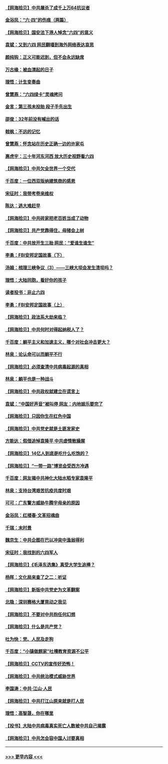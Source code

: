 #### [【网海拾贝】中共屠杀了成千上万64抗议者](../pages/nsc993/n13002713.md?t=06070402) 
#### [金浴凤：“六·四”的伤痕（两篇）](../pages/nsc993/n13001719.md?t=06070402) 
#### [【网海拾贝】国安法下港人悼念“六四”的意义](../pages/nsc993/n13001039.md?t=06070402) 
#### [袁斌：又到六四 网民翻墙到海外网络表达哀思](../pages/nsc993/n13000995.md?t=06070402) 
#### [颜纯钩：正义可能迟到，但不会永远缺席](../pages/nsc993/n13000920.md?t=06070402) 
#### [万古缘：被血漂起的日子](../pages/nsc993/n13000914.md?t=06070402) 
#### [理悟：计生变奏曲](../pages/nsc993/n13000414.md?t=06070402) 
#### [曾慧燕：“六四绿卡”灵魂拷问](../pages/nsc993/n13000277.md?t=06070402) 
#### [金言：第三孩未投胎 段子手先出生](../pages/nsc993/n13000215.md?t=06070402) 
#### [邵俊：32年前没有喊出的话](../pages/nsc993/n13000181.md?t=06070402) 
#### [戟枫：不远的记忆](../pages/nsc993/n13000121.md?t=06070402) 
#### [曾慧燕：怀念站在历史正确一边的许家屯](../pages/nsc993/n13000073.md?t=06070402) 
#### [惠虎宇：三十年河东河西 放大历史视野看六四](../pages/nsc993/n13000018.md?t=06070402) 
#### [【网海拾贝】中共欠全世界一个交代](../pages/nsc993/n12998706.md?t=06070402) 
#### [千百度：一位西双版纳建筑商的感恩](../pages/nsc993/n12998487.md?t=06070402) 
#### [宋征时：我带考卷来维权](../pages/nsc993/n12994088.md?t=06070402) 
#### [陈达：逃大难赶早](../pages/nsc993/n12993569.md?t=06070402) 
#### [【网海拾贝】中共砖家把老百姓当成了动物](../pages/nsc993/n12993483.md?t=06070402) 
#### [【网海拾贝】共产党靠得住，母猪会上树](../pages/nsc993/n12990730.md?t=06070402) 
#### [千百度：中共放开生三胎 网民：“爱谁生谁生”](../pages/nsc993/n12990644.md?t=06070402) 
#### [李勇：FBI安邦定国故事（下）](../pages/nsc993/n12987854.md?t=06070402) 
#### [汤姆：梳理三峡争议（3）——三峡大坝会发生溃坝吗？](../pages/nsc993/n12989806.md?t=06070402) 
#### [理悟：大陆同胞，看好你的孩子](../pages/nsc993/n12989778.md?t=06070402) 
#### [读者投书：非止六四](../pages/nsc993/n12989673.md?t=06070402) 
#### [李勇：FBI安邦定国故事（上）](../pages/nsc993/n12987749.md?t=06070402) 
#### [【网海拾贝】政法系大劫来临？](../pages/nsc993/n12987596.md?t=06070402) 
#### [【网海拾贝】中共何时对得起纳税人了？](../pages/nsc993/n12985578.md?t=06070402) 
#### [千百度：躺平主义和加速主义，哪个对社会冲击更大？](../pages/nsc993/n12985512.md?t=06070402) 
#### [林泉：论认命可以而躺平不行](../pages/nsc993/n12985505.md?t=06070402) 
#### [【网海拾贝】必须查清中共病毒起源的真相](../pages/nsc993/n12984276.md?t=06070402) 
#### [林泉：躺平也是一种战斗](../pages/nsc993/n12984194.md?t=06070402) 
#### [【网海拾贝】中共政权就建立在谎言上](../pages/nsc993/n12981880.md?t=06070402) 
#### [袁斌：“中国好声音”被叫停 网友：内地娱乐要完了](../pages/nsc993/n12981826.md?t=06070402) 
#### [【网海拾贝】只因你生在红色中国](../pages/nsc993/n12979096.md?t=06070402) 
#### [【网海拾贝】中共党史就是土匪发家史](../pages/nsc993/n12976478.md?t=06070402) 
#### [方能达：假借追悼袁隆平 中共虚情散臊腥](../pages/nsc993/n12976396.md?t=06070402) 
#### [【网海拾贝】14亿人到底是吃什么吃饱的？](../pages/nsc993/n12974125.md?t=06070402) 
#### [【网海拾贝】“一带一路”博览会受西方冷遇](../pages/nsc993/n12971787.md?t=06070402) 
#### [千百度：网友揭中共神化大陆水稻专家袁隆平](../pages/nsc993/n12971733.md?t=06070402) 
#### [林泉：支持台湾艰苦抗疫共度时艰](../pages/nsc993/n12971350.md?t=06070402) 
#### [可可：广东警方威胁牛腾宇母亲的原因](../pages/nsc993/n12971100.md?t=06070402) 
#### [金浴凤：红楼春·文革招魂曲](../pages/nsc993/n12970354.md?t=06070402) 
#### [千瑞：末时景](../pages/nsc993/n12970337.md?t=06070402) 
#### [魏京生：中共企图在巴以冲突中渔翁得利](../pages/nsc993/n12970286.md?t=06070402) 
#### [宋征时：我找到的六四军人](../pages/nsc993/n12970213.md?t=06070402) 
#### [【网海拾贝】《毛泽东选集》真受大学生追捧？](../pages/nsc993/n12968779.md?t=06070402) 
#### [杨晖：文化局来查了之二：听证](../pages/nsc993/n12966528.md?t=06070402) 
#### [【网海拾贝】新版中共党史为文革翻案](../pages/nsc993/n12967526.md?t=06070402) 
#### [北隐：深圳赛格大厦晃动之我见](../pages/nsc993/n12967393.md?t=06070402) 
#### [【网海拾贝】不要对中共抱任何幻想](../pages/nsc993/n12965222.md?t=06070402) 
#### [【网海拾贝】什么是共产党？](../pages/nsc993/n12962781.md?t=06070402) 
#### [吐为快：党、人民及走狗](../pages/nsc993/n12962747.md?t=06070402) 
#### [千百度：“小镇做题家”吐槽教育资源不公平](../pages/nsc993/n12962705.md?t=06070402) 
#### [【网海拾贝】CCTV的宣传好恐怖！](../pages/nsc993/n12959984.md?t=06070402) 
#### [【网海拾贝】中共统治模式威胁世界](../pages/nsc993/n12957622.md?t=06070402) 
#### [李国涛：中共‧江山‧人民](../pages/nsc993/n12957502.md?t=06070402) 
#### [【网海拾贝】中共打江山原来就是打人民](../pages/nsc993/n12954345.md?t=06070402) 
#### [理悟：高智晟，你在哪里](../pages/nsc993/n12953115.md?t=06070402) 
#### [【投书】大陆中共病毒真实死亡人数被中共自己揭露](../pages/nsc993/n12953050.md?t=06070402) 
#### [【网海拾贝】中共怎会容中国人讨要真相](../pages/nsc993/n12952161.md?t=06070402) 

----
#### [ >>> 更早内容 <<< ](../indexes/nsc993-earlier.md)
